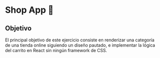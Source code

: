 # Shop App 🛒

## Objetivo

El principal objetivo de este ejercicio consiste en renderizar una categoría de una tienda online siguiendo un diseño pautado, e implementar la lógica del carrito en React sin ningún framework de CSS.
